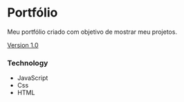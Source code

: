 # Portfólio
Meu portfólio criado com objetivo de mostrar meu projetos.

<a href="https://jeancarl00s.github.io/WebGithub-1.0/"> Version 1.0 </a>

### Technology
- JavaScript
- Css
- HTML
